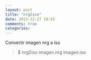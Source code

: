 ```yaml
---
layout: post
title: "nrg2iso"
date: 2013-12-27 19:43
comments: true
categories: 
---
```

Convertir imagen nrg a iso

>$ nrg2iso imagen.nrg imagen.iso

